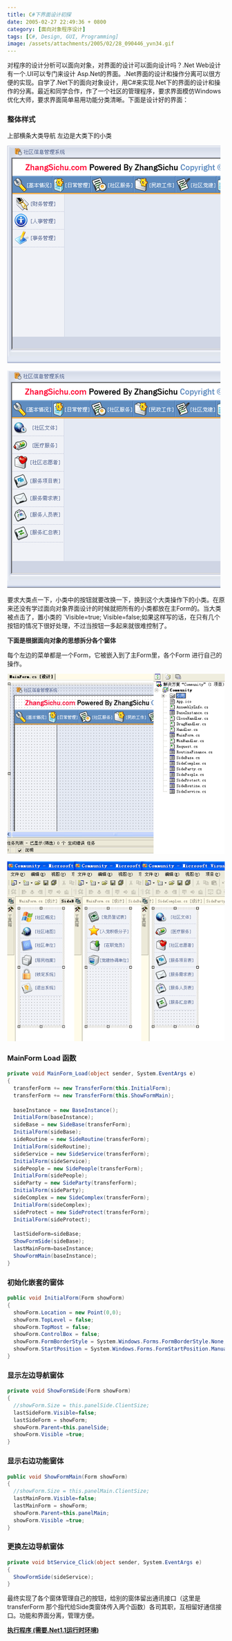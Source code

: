 ```yaml
---
title: C#下界面设计初探
date: 2005-02-27 22:49:36 + 0800
category: [面向对象程序设计]
tags: [C#, Design, GUI, Programming]
image: /assets/attachments/2005/02/28_090446_yvn34.gif
---
```


对程序的设计分析可以面向对象，对界面的设计可以面向设计吗？.Net Web设计有一个.UI可以专门来设计 Asp.Net的界面。.Net界面的设计和操作分离可以很方便的实现。自学了.Net下的面向对象设计，用C#来实现.Net下的界面的设计和操作的分离。最近和同学合作，作了一个社区的管理程序，要求界面模仿Windows优化大师，要求界面简单易用功能分类清晰。下面是设计好的界面：  

### 整体样式
上部横条大类导航 左边是大类下的小类

![大类导航](/assets/attachments/2005/02/28_084033_74v01.gif)

![大类导航](/assets/attachments/2005/02/28_084224_07yd2.gif)

要求大类点一下，小类中的按钮就要改换一下，换到这个大类操作下的小类。在原来还没有学过面向对象界面设计的时候就把所有的小类都放在主Form的。当大类被点击了，置小类的 `Visible=true; Visible=false;如果这样写的话，在只有几个按钮的情况下很好处理，不过当按钮一多起来就很难控制了。

 **下面是根据面向对象的思想拆分各个窗体**

 每个左边的菜单都是一个Form，它被嵌入到了主Form里，各个Form 进行自己的操作。

![引用](/assets/attachments/2005/02/28_090147_nldr3.gif)

![引用](/assets/attachments/2005/02/28_090446_yvn34.gif)

### MainForm Load 函数
```c#
private void MainForm_Load(object sender, System.EventArgs e)  
{  
  transferForm += new TransferForm(this.InitialForm); 
  transferForm += new TransferForm(this.ShowFormMain); 

  baseInstance = new BaseInstance(); 
  InitialForm(baseInstance); 
  sideBase = new SideBase(transferForm); 
  InitialForm(sideBase); 
  sideRoutine = new SideRoutine(transferForm); 
  InitialForm(sideRoutine); 
  sideService = new SideService(transferForm); 
  InitialForm(sideService); 
  sidePeople = new SidePeople(transferForm); 
  InitialForm(sidePeople); 
  sideParty = new SideParty(transferForm); 
  InitialForm(sideParty); 
  sideComplex = new SideComplex(transferForm); 
  InitialForm(sideComplex); 
  sideProtect = new SideProtect(transferForm); 
  InitialForm(sideProtect); 

  lastSideForm=sideBase; 
  ShowFormSide(sideBase); 
  lastMainForm=baseInstance; 
  ShowFormMain(baseInstance); 
}  
```

### 初始化嵌套的窗体
```c#
public void InitialForm(Form showForm)  
{  
  showForm.Location = new Point(0,0); 
  showForm.TopLevel = false; 
  showForm.TopMost = false; 
  showForm.ControlBox = false; 
  showForm.FormBorderStyle = System.Windows.Forms.FormBorderStyle.None; 
  showForm.StartPosition = System.Windows.Forms.FormStartPosition.Manual; 
}  
```

### 显示左边导航窗体
```c#
private void ShowFormSide(Form showForm)  
{  
  //showForm.Size = this.panelSide.ClientSize; 
  lastSideForm.Visible=false; 
  lastSideForm = showForm; 
  showForm.Parent=this.panelSide; 
  showForm.Visible =true; 
}  
```
### 显示右边功能窗体
```c#
public void ShowFormMain(Form showForm)  
{  
  //showForm.Size = this.panelMain.ClientSize; 
  lastMainForm.Visible=false; 
  lastMainForm = showForm; 
  showForm.Parent=this.panelMain; 
  showForm.Visible =true; 
}  
```

### 更换左边导航窗体
```c# 
private void btService_Click(object sender, System.EventArgs e)  
{  
  ShowFormSide(sideService); 
}  
```

最终实现了各个窗体管理自己的按钮，给别的窗体留出通讯接口（这里是 transferForm 那个指代给Side类窗体传入两个函数）各司其职，互相留好通信接口。功能和界面分离，管理方便。  

  
[**执行程序 (需要.Net1.1运行时环境)**](/assets/attachments/2005/02/27_231728_b91fCommunity.rar)  


